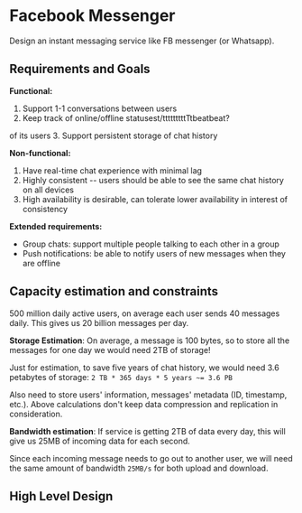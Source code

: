 # Facebook Messenger

Design an instant messaging service like FB messenger (or Whatsapp).

## Requirements and Goals

**Functional:**
1. Support 1-1 conversations between users
2. Keep track of online/offline statusest/tttttttttTtbeatbeat?

of its users
3. Support persistent storage of chat history

**Non-functional:**
1. Have real-time chat experience with minimal lag
2. Highly consistent -- users should be able to see the same chat history on
   all devices
3. High availability is desirable, can tolerate lower availability in interest
   of consistency

**Extended requirements:**
- Group chats: support multiple people talking to each other in a group
- Push notifications: be able to notify users of new messages when they are
  offline

## Capacity estimation and constraints

500 million daily active users, on average each user sends 40 messages daily.
This gives us 20 billion messages per day.

**Storage Estimation**: On average, a message is 100 bytes, so to store all the
messages for one day we would need 2TB of storage!

Just for estimation, to save five years of chat history, we would need 3.6
petabytes of storage: `2 TB * 365 days * 5 years ~= 3.6 PB`

Also need to store users' information, messages' metadata (ID, timestamp,
etc.). Above calculations don't keep data compression and replication in
consideration.

**Bandwidth estimation**: If service is getting 2TB of data every day, this
will give us 25MB of incoming data for each second.

Since each incoming message needs to go out to another user, we will need the
same amount of bandwidth `25MB/s` for both upload and download.

## High Level Design
